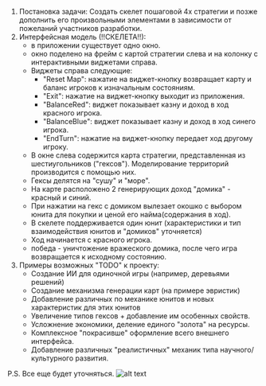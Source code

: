 1) Постановка задачи: 
Создать скелет пошаговой 4x стратегии и позже дополнить его произвольными элементами в зависимости от пожеланий участников разработки.
2) Интерфейсная модель (!!СКЕЛЕТА!!):
	- в приложении существует одно окно.
	- окно поделено на фрейм с картой стратегии слева и на колонку с интерактивными
	виджетами справа.
	- Виджеты справа следующие:
		- "Reset Map": нажатие на виджет-кнопку возвращает карту и баланс игроков к изначальным состояниям.
		- "Exit": нажатие на виджет-кнопку выходит из приложения.
		- "BalanceRed": виджет показывает казну и доход в ход красного игрока.
		- "BalanceBlue": виджет показывает казну и доход в ход синего игрока.
		- "EndTurn": нажатие на виджет-кнопку передает ход другому игроку.
	- В окне слева содержится карта стратегии, представленная из шестиугольников ("гексов"). Моделирование территорий
	производится с помощью них.
	- Гексы делятся на "сушу" и "море".
	- На карте расположено 2 генерирующих доход "домика" - красный и синий.
	- При нажатии на гекс с домиком вылезает окошко с выбором юнита для покупки и ценой его найма(содержания в ход).
	- В скелете поддерживается один юнит (характеристики и тип взаимодействия юнитов и "домиков" уточняется)
	- Ход начинается с красного игрока.
	- победа - уничтожение вражеского домика, после чего игра возвращается к исходному состоянию.
3) Примеры возможных "TODO" к проекту:
	- Создание ИИ для одиночной игры (например, деревьями решений)
	- Создание механизма генерации карт (на примере эвристик)
	- Добавление различных по механике юнитов и новых характеристик для этих юнитов
	- Увеличение типов гексов + добавление им особенных свойств.
	- Усложнение экономики, деление единого "золота" на ресурсы.
	- Комплексное "покрасивше" оформление всего внешнего интерфейса.
	- Добавление различных "реалистичных" механик типа научного/культурного развития.

P.S. Все еще будет уточняться.
![alt text](https://github.com/Gor4i4ka/MiniCiv/tree/master/documentation/images/miniciv.jpg)
